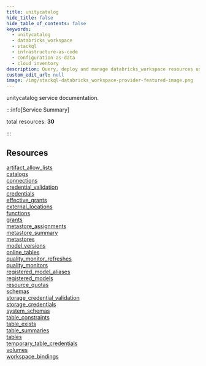 ```yaml
---
title: unitycatalog
hide_title: false
hide_table_of_contents: false
keywords:
  - unitycatalog
  - databricks_workspace
  - stackql
  - infrastructure-as-code
  - configuration-as-data
  - cloud inventory
description: Query, deploy and manage databricks_workspace resources using SQL
custom_edit_url: null
image: /img/stackql-databricks_workspace-provider-featured-image.png
---
```


unitycatalog service documentation.

:::info[Service Summary]

total resources: __30__  

:::

## Resources
<div class="row">
<div class="providerDocColumn">
<a href="/services/unitycatalog/artifact_allow_lists/">artifact_allow_lists</a><br />
<a href="/services/unitycatalog/catalogs/">catalogs</a><br />
<a href="/services/unitycatalog/connections/">connections</a><br />
<a href="/services/unitycatalog/credential_validation/">credential_validation</a><br />
<a href="/services/unitycatalog/credentials/">credentials</a><br />
<a href="/services/unitycatalog/effective_grants/">effective_grants</a><br />
<a href="/services/unitycatalog/external_locations/">external_locations</a><br />
<a href="/services/unitycatalog/functions/">functions</a><br />
<a href="/services/unitycatalog/grants/">grants</a><br />
<a href="/services/unitycatalog/metastore_assignments/">metastore_assignments</a><br />
<a href="/services/unitycatalog/metastore_summary/">metastore_summary</a><br />
<a href="/services/unitycatalog/metastores/">metastores</a><br />
<a href="/services/unitycatalog/model_versions/">model_versions</a><br />
<a href="/services/unitycatalog/online_tables/">online_tables</a><br />
<a href="/services/unitycatalog/quality_monitor_refreshes/">quality_monitor_refreshes</a>
</div>
<div class="providerDocColumn">
<a href="/services/unitycatalog/quality_monitors/">quality_monitors</a><br />
<a href="/services/unitycatalog/registered_model_aliases/">registered_model_aliases</a><br />
<a href="/services/unitycatalog/registered_models/">registered_models</a><br />
<a href="/services/unitycatalog/resource_quotas/">resource_quotas</a><br />
<a href="/services/unitycatalog/schemas/">schemas</a><br />
<a href="/services/unitycatalog/storage_credential_validation/">storage_credential_validation</a><br />
<a href="/services/unitycatalog/storage_credentials/">storage_credentials</a><br />
<a href="/services/unitycatalog/system_schemas/">system_schemas</a><br />
<a href="/services/unitycatalog/table_constraints/">table_constraints</a><br />
<a href="/services/unitycatalog/table_exists/">table_exists</a><br />
<a href="/services/unitycatalog/table_summaries/">table_summaries</a><br />
<a href="/services/unitycatalog/tables/">tables</a><br />
<a href="/services/unitycatalog/temporary_table_credentials/">temporary_table_credentials</a><br />
<a href="/services/unitycatalog/volumes/">volumes</a><br />
<a href="/services/unitycatalog/workspace_bindings/">workspace_bindings</a>
</div>
</div>